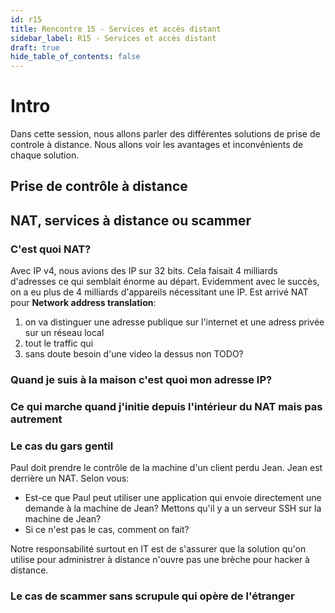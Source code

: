 ```yaml
---
id: r15
title: Rencontre 15 - Services et accès distant
sidebar_label: R15 - Services et accès distant
draft: true
hide_table_of_contents: false
---
```


# Intro

Dans cette session, nous allons parler des différentes solutions de prise de controle à distance. 
Nous allons voir les avantages et inconvénients de chaque solution.

## Prise de contrôle à distance



## NAT, services à distance ou scammer

### C'est quoi NAT?

Avec IP v4, nous avions des IP sur 32 bits. Cela faisait 4 milliards d'adresses ce qui semblait énorme au départ. Evidemment avec le succès, on a eu plus de 4 milliards d'appareils nécessitant une IP. Est arrivé NAT pour **Network address translation**:
1. on va distinguer une adresse publique sur l'internet et une adress privée sur un réseau local
2. tout le traffic qui
3. sans doute besoin d'une video la dessus non TODO?

### Quand je suis à la maison c'est quoi mon adresse IP?

### Ce qui marche quand j'initie depuis l'intérieur du NAT mais pas autrement

### Le cas du gars gentil

Paul doit prendre le contrôle de la machine d'un client perdu Jean. Jean est derrière un NAT. Selon vous:
- Est-ce que Paul peut utiliser une application qui envoie directement une demande à la machine de Jean? Mettons qu'il y a un serveur SSH sur la machine de Jean?
- Si ce n'est pas le cas, comment on fait?

Notre responsabilité surtout en IT est de s'assurer que la solution qu'on utilise pour administrer à distance n'ouvre pas une brèche pour hacker à distance.

### Le cas de scammer sans scrupule qui opère de l'étranger


